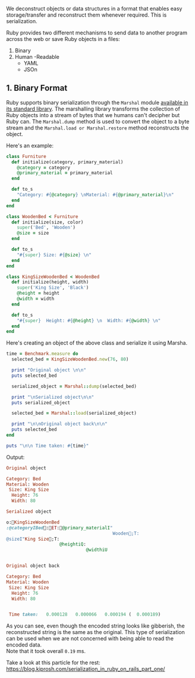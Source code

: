 We deconstruct objects or data structures in a format that enables easy storage/transfer and reconstruct them whenever required. This is serialization.

Ruby provides two different mechanisms to send data to another program across the web or save Ruby objects in a files:
1. Binary
2. Human -Readable
	- YAML
	- JSOn

## 1. Binary Format

Ruby supports binary serialization through the `Marshal` module [available in its standard library](https://ruby-doc.org/core-2.6.3/Marshal.html).
The marshalling library transforms the collection of Ruby objects into a stream of bytes that we humans can't decipher but Ruby can. The `Marshal.dump` method is used to convert the object to a byte stream and the `Marshal.load or Marshal.restore` method reconstructs the object.

Here's an example:
```ruby
class Furniture
  def initialize(category, primary_material)
    @category = category
    @primary_material = primary_material
  end

  def to_s
    "Category: #{@category} \nMaterial: #{@primary_material}\n"
  end
end

class WoodenBed < Furniture
  def initialize(size, color)
    super('Bed', 'Wooden')
    @size = size
  end

  def to_s
    "#{super} Size: #{@size} \n"
  end
end

class KingSizeWoodenBed < WoodenBed
  def initialize(height, width)
    super('King Size', 'Black')
    @height = height
    @width = width
  end

  def to_s
    "#{super}  Height: #{@height} \n  Width: #{@width} \n"
  end
end
```

Here's creating an object of the above class and serialize it using Marsha.
```ruby
time = Benchmark.measure do
  selected_bed = KingSizeWoodenBed.new(76, 80)

  print "Original object \n\n"
  puts selected_bed

  serialized_object = Marshal::dump(selected_bed)

  print "\nSerialized object\n\n"
  puts serialized_object

  selected_bed = Marshal::load(serialized_object)

  print "\n\nOriginal object back\n\n"
  puts selected_bed
end

puts "\n\n Time taken: #{time}"
```

Output:
```ruby
Original object 

Category: Bed 
Material: Wooden
 Size: King Size 
  Height: 76 
  Width: 80 

Serialized object

o:KingSizeWoodenBed
:@categoryIBed:ET:@primary_materialI"
                                        Wooden;T:
@sizeI"King Size;T:
                    @heightiQ:
                              @widthiU


Original object back

Category: Bed 
Material: Wooden
 Size: King Size 
  Height: 76 
  Width: 80 


 Time taken:   0.000128   0.000066   0.000194 (  0.000189)
```

As you can see, even though the encoded string looks like gibberish, the reconstructed string is the same as the original. This type of serialization can be used when we are not concerned with being able to read the encoded data.  
Note that it took overall `0.19` ms.

Take a look at this particle for the rest: https://blog.kiprosh.com/serialization_in_ruby_on_rails_part_one/

